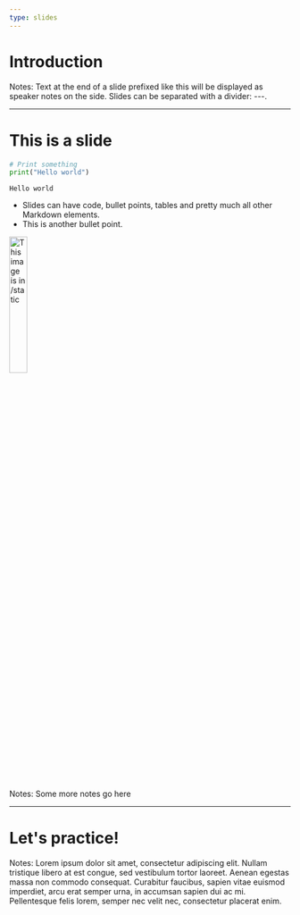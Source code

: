 ```yaml
---
type: slides
---
```


# Introduction

Notes: Text at the end of a slide prefixed like this will be displayed as
speaker notes on the side. Slides can be separated with a divider: ---.

---

# This is a slide

```python
# Print something
print("Hello world")
```

```out
Hello world
```

- Slides can have code, bullet points, tables and pretty much all other Markdown
  elements.
- This is another bullet point.

<img src="profile.jpg" alt="This image is in /static" width="25%">

Notes: Some more notes go here

---

# Let's practice!

Notes: Lorem ipsum dolor sit amet, consectetur adipiscing elit. Nullam tristique
libero at est congue, sed vestibulum tortor laoreet. Aenean egestas massa non
commodo consequat. Curabitur faucibus, sapien vitae euismod imperdiet, arcu erat
semper urna, in accumsan sapien dui ac mi. Pellentesque felis lorem, semper nec
velit nec, consectetur placerat enim.
